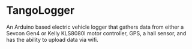TangoLogger
===========

An Arduino based electric vehicle logger that gathers data from either a Sevcon Gen4 or Kelly KLS8080I motor controller, GPS, a hall sensor, and has the ability to upload data via wifi.
